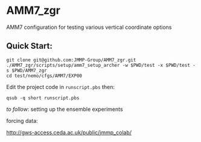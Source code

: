# AMM7_zgr
AMM7 configuration for testing various vertical coordinate options

## Quick Start:

```
git clone git@github.com:JMMP-Group/AMM7_zgr.git
./AMM7_zgr/scripts/setup/amm7_setup_archer -w $PWD/test -x $PWD/test -s $PWD/AMM7_zgr
cd test/nemo/cfgs/AMM7/EXP00
```
Edit the project code in  `runscript.pbs` then:
```
qsub -q short runscript.pbs
```

_to follow_: setting up the ensemble experiments


forcing data:

http://gws-access.ceda.ac.uk/public/jmmp_colab/
